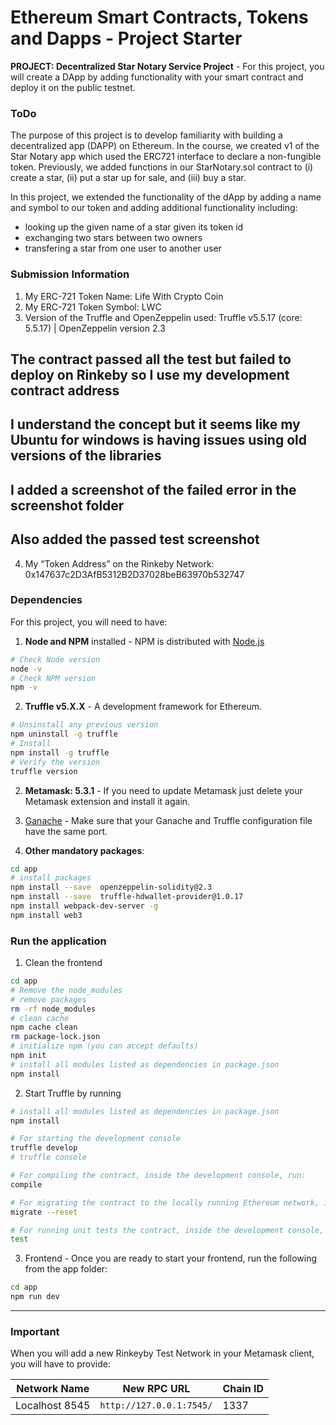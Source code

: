 # Ethereum Smart Contracts, Tokens and Dapps - Project Starter

**PROJECT: Decentralized Star Notary Service Project** - For this project, you will create a DApp by adding functionality with your smart contract and deploy it on the public testnet.

### ToDo

The purpose of this project is to develop familiarity with building a decentralized app (DAPP) on Ethereum. In the course, we created v1 of the Star Notary app which used the ERC721 interface to declare a non-fungible token. Previously, we added functions in our StarNotary.sol contract to (i) create a star, (ii) put a star up for sale, and (iii) buy a star.

In this project, we extended the functionality of the dApp by adding a name and symbol to our token and adding additional functionality including:

- looking up the given name of a star given its token id
- exchanging two stars between two owners
- transfering a star from one user to another user

### Submission Information

1. My ERC-721 Token Name: Life With Crypto Coin
2. My ERC-721 Token Symbol: LWC
3. Version of the Truffle and OpenZeppelin used: Truffle v5.5.17 (core: 5.5.17) | OpenZeppelin version 2.3
## The contract passed all the test but failed to deploy on Rinkeby so I use my development contract address
## I understand the concept but it seems like my Ubuntu for windows is having issues using old versions of the libraries
## I added a screenshot of the failed error in the screenshot folder
## Also added the passed test screenshot
4. My “Token Address” on the Rinkeby Network: 0x147637c2D3AfB5312B2D37028beB63970b532747

### Dependencies

For this project, you will need to have:

1. **Node and NPM** installed - NPM is distributed with [Node.js](https://www.npmjs.com/get-npm)

```bash
# Check Node version
node -v
# Check NPM version
npm -v
```

2. **Truffle v5.X.X** - A development framework for Ethereum.

```bash
# Unsinstall any previous version
npm uninstall -g truffle
# Install
npm install -g truffle
# Verify the version
truffle version
```

2. **Metamask: 5.3.1** - If you need to update Metamask just delete your Metamask extension and install it again.

3. [Ganache](https://www.trufflesuite.com/ganache) - Make sure that your Ganache and Truffle configuration file have the same port.

4. **Other mandatory packages**:

```bash
cd app
# install packages
npm install --save  openzeppelin-solidity@2.3
npm install --save  truffle-hdwallet-provider@1.0.17
npm install webpack-dev-server -g
npm install web3
```

### Run the application

1. Clean the frontend

```bash
cd app
# Remove the node_modules
# remove packages
rm -rf node_modules
# clean cache
npm cache clean
rm package-lock.json
# initialize npm (you can accept defaults)
npm init
# install all modules listed as dependencies in package.json
npm install
```

2. Start Truffle by running

```bash
# install all modules listed as dependencies in package.json
npm install

# For starting the development console
truffle develop
# truffle console

# For compiling the contract, inside the development console, run:
compile

# For migrating the contract to the locally running Ethereum network, inside the development console
migrate --reset

# For running unit tests the contract, inside the development console, run:
test
```

3. Frontend - Once you are ready to start your frontend, run the following from the app folder:

```bash
cd app
npm run dev
```

---

### Important

When you will add a new Rinkeyby Test Network in your Metamask client, you will have to provide:

| Network Name      | New RPC URL              | Chain ID |
| ----------------- | ------------------------ | -------- |
| Localhost 8545 | `http://127.0.0.1:7545/` | 1337     |
